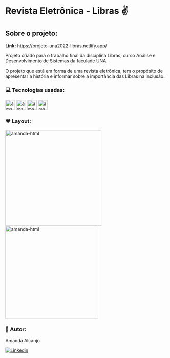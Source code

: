 # Revista Eletrônica - Libras ✌️

## Sobre o projeto:
<p><b>Link:</b> https://projeto-una2022-libras.netlify.app/</p>

<p>Projeto criado para o trabalho final da disciplina Libras, curso Análise e Desenvolvimento de Sistemas da faculade UNA. </p>
<p>O projeto que está em forma de uma revista eletrônica, tem o propósito de apresentar a história e informar sobre a importância das Libras na inclusão.</p>

### 💻 Tecnologias usadas:

<div>

<img align="centeer" alt="amanda-html" height="30" widht="40" src="https://cdn.jsdelivr.net/gh/devicons/devicon/icons/html5/html5-original-wordmark.svg"/>
<img align="centeer" alt="amanda-html" height="30" widht="40" src="https://cdn.jsdelivr.net/gh/devicons/devicon/icons/css3/css3-original-wordmark.svg"/>
<img align="centeer" alt="amanda-html" height="30" widht="40" src="https://cdn.jsdelivr.net/gh/devicons/devicon/icons/javascript/javascript-original.svg"/>
<img align="centeer" alt="amanda-html" height="30" widht="40" src="https://cdn.jsdelivr.net/gh/devicons/devicon/icons/bootstrap/bootstrap-plain.svg"/>

</div>

### ❤️ Layout:
<img align="centeer" alt="amanda-html" height="300" widht="300" src="https://user-images.githubusercontent.com/81193788/186457640-4c672ab6-62ae-4b67-9f1f-78b6f1bd9c6e.jpg"/>
<img align="centeer" alt="amanda-html" height="290" widht="290" src="https://user-images.githubusercontent.com/81193788/186457765-0f182693-30f9-4fcc-ab8c-c11feb39c8d0.jpg"/>

### 👩 Autor: 
Amanda Alcanjo<p>
[![Linkedin](https://img.shields.io/badge/LinkedIn-0077B5?style=for-the-badge&logo=linkedin&logoColor=white)](https://www.linkedin.com/in/amanda-alcanjo/)

